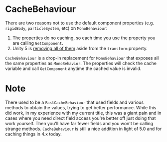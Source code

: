 CacheBehaviour
===

There are two reasons not to use the default component properties (e.g. `rigidBody`, `particleSystem`, etc) on `MonoBehaviour`:

1. The properties do no caching, so each time you use the property you are calling `GetComponent`.
2. Unity 5 is [removing all of them](http://blogs.unity3d.com/2014/06/23/unity5-api-changes-automatic-script-updating/) aside from the `transform` property.

`CacheBehaviour` is a drop-in replacement for `MonoBehaviour` that exposes all the same properties as `MonoBehavior`. The properties will check the cache variable and call `GetComponent` anytime the cached value is invalid.

Note
===

There used to be a `FastCacheBehaviour` that used fields and various methods to obtain the values, trying to get better performance. While this did work, in my experience with my current title, this was a giant pain and in cases where you need direct field access you're better off just doing that work yourself. Then you'll have far fewer fields and you won't be calling strange methods. `CacheBehaviour` is still a nice addition in light of 5.0 and for caching things in 4.x today.
